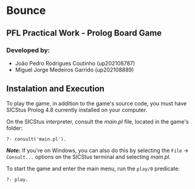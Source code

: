 # Bounce

## PFL Practical Work - Prolog Board Game

### Developed by:

- João Pedro Rodrigues Coutinho (up202108787)
- Miguel Jorge Medeiros Garrido (up202108889)

## Instalation and Execution

To play the game, in addition to the game's source code, you must have SICStus Prolog 4.8 currently installed on your computer. 

On the SICStus interpreter, consult the *main.pl* file, located in the game's folder:

```?- consult('main.pl').```

***Note:*** If you're on Windows, you can also do this by selecting the `File` -> `Consult...` options on the SICStus terminal and selecting *main.pl*.
    
To start the game and enter the main menu, run the `play/0` predicate:

```?- play.```